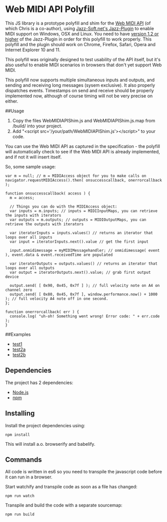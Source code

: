 # Web MIDI API Polyfill

This JS library is a prototype polyfill and shim for the [Web MIDI API](http://webaudio.github.io/web-midi-api/) (of which Chris is a co-author), using [Jazz-Soft.net's Jazz-Plugin](http://jazz-soft.net/) to enable MIDI support on Windows, OSX and Linux.
You need to have [version 1.2 or higher](http://jazz-soft.net/download/Jazz-Plugin) of the Jazz-Plugin in order for this polyfill to work properly. This polyfill and the plugin should work on Chrome, Firefox, Safari, Opera and Internet Explorer 10 and 11.

This polyfill was originally designed to test usability of the API itself, but it's also useful to enable MIDI scenarios in browsers that don't yet support Web MIDI.

This polyfill now supports multiple simultaneous inputs and outputs, and sending and receiving long messages (sysem exclusive). It also properly dispatches events. Timestamps on send and receive should be properly implemented now, although of course timing will not be very precise on either.

##Usage

1. Copy the files WebMIDIAPIShim.js and WebMIDIAPIShim.js.map from /build/ into your project.
2. Add "&lt;script src='/your/path/WebMIDIAPIShim.js'>&lt;/script>" to your code.

You can use the Web MIDI API as captured in the specification - the polyfill will automatically check to see if the Web MIDI API is already implemented, and if not it will insert itself.

So, some sample usage:

    var m = null; // m = MIDIAccess object for you to make calls on
    navigator.requestMIDIAccess().then( onsuccesscallback, onerrorcallback );

    function onsuccesscallback( access ) {
      m = access;

      // Things you can do with the MIDIAccess object:
      var inputs = m.inputs; // inputs = MIDIInputMaps, you can retrieve the inputs with iterators
      var outputs = m.outputs; // outputs = MIDIOutputMaps, you can retrieve the outputs with iterators

      var iteratorInputs = inputs.values() // returns an iterator that loops over all inputs
      var input = iteratorInputs.next().value // get the first input

      input.onmidimessage = myMIDIMessagehandler; // onmidimessage( event ), event.data & event.receivedTime are populated

      var iteratorOutputs = outputs.values() // returns an iterator that loops over all outputs
      var output = iteratorOutputs.next().value; // grab first output device

      output.send( [ 0x90, 0x45, 0x7f ] ); // full velocity note on A4 on channel zero
      output.send( [ 0x80, 0x45, 0x7f ], window.performance.now() + 1000 ); // full velocity A4 note off in one second.
    };

    function onerrorcallback( err ) {
      console.log( "uh-oh! Something went wrong! Error code: " + err.code );
    }


##Examples

- [test1](http://abudaan.github.io/WebMIDIAPIShim_es6/tests/test1)
- [test2a](http://abudaan.github.io/WebMIDIAPIShim_es6/tests/test2a)
- [test2b](http://abudaan.github.io/WebMIDIAPIShim_es6/tests/test2b)


## Dependencies
The project has 2 dependencies:

* [Node.js](http://nodejs.org/)
* [npm](https://www.npmjs.org/)


## Installing
Install the project dependencies using:

    npm install

This will install a.o. browserify and babelify.


## Commands
All code is written in es6 so you need to transpile the javascript code before it can run in a browser.

Start watchify and transpile code as soon as a file has changed:

    npm run watch

Transpile and build the code with a separate sourcemap:

    npm run build
